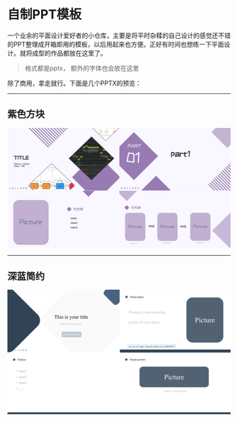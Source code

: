 # 自制PPT模板

一个业余的平面设计爱好者的小仓库，主要是将平时杂糅的自己设计的感觉还不错的PPT整理成开箱即用的模板，以后用起来也方便。正好有时间也想练一下平面设计。就将成型的作品都放在这里了。

> 格式都是pptx， 额外的字体也会放在这里

除了商用，拿走就行。下面是几个PPTX的预览：

---

## 紫色方块

![紫色方块](./figure/紫色方块.png)

---

## 深蓝简约

![深蓝简约](./figure/深蓝简约.png)